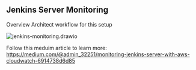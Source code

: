 ## Jenkins Server Monitoring

Overview Architect workflow for this setup

![jenkins-monitoring.drawio](jenkins-monitoring.drawio.png)

Follow this meduim article to learn more: 
https://medium.com/@admin_32251/monitoring-jenkins-server-with-aws-cloudwatch-6914738d6d85